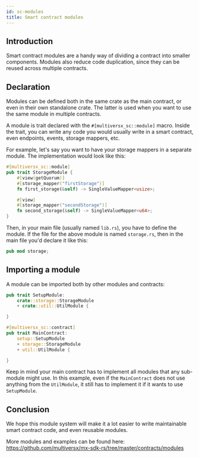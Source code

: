 ```yaml
---
id: sc-modules
title: Smart contract modules
---
```


[comment]: # (mx-context-auto)

[comment]: # (mx-context-auto)

## Introduction

Smart contract modules are a handy way of dividing a contract into smaller components. Modules also reduce code duplication, since they can be reused across multiple contracts.

[comment]: # (mx-context-auto)

## Declaration

Modules can be defined both in the same crate as the main contract, or even in their own standalone crate. The latter is used when you want to use the same module in multiple contracts.

A module is trait declared with the `#[multiversx_sc::module]` macro. Inside the trait, you can write any code you would usually write in a smart contract, even endpoints, events, storage mappers, etc.

For example, let's say you want to have your storage mappers in a separate module. The implementation would look like this:

```rust
#[multiversx_sc::module]
pub trait StorageModule {
    #[view(getQuorum)]
    #[storage_mapper("firstStorage")]
    fn first_storage(&self) -> SingleValueMapper<usize>;

    #[view]
    #[storage_mapper("secondStorage")]
    fn second_storage(&self) -> SingleValueMapper<u64>;
}
```

Then, in your main file (usually named `lib.rs`), you have to define the module. If the file for the above module is named `storage.rs`, then in the main file you'd declare it like this:

```rust
pub mod storage;
```

[comment]: # (mx-context-auto)

## Importing a module

A module can be imported both by other modules and contracts:

```rust
pub trait SetupModule:
    crate::storage::StorageModule
    + crate::util::UtilModule {

}
```

```rust
#[multiversx_sc::contract]
pub trait MainContract:
    setup::SetupModule
    + storage::StorageModule
    + util::UtilModule {

}
```

Keep in mind your main contract has to implement all modules that any sub-module might use. In this example, even if the `MainContract` does not use anything from the `UtilModule`, it still has to implement it if it wants to use `SetupModule`.

[comment]: # (mx-context-auto)

## Conclusion

We hope this module system will make it a lot easier to write maintainable smart contract code, and even reusable modules.

More modules and examples can be found here: https://github.com/multiversx/mx-sdk-rs/tree/master/contracts/modules
